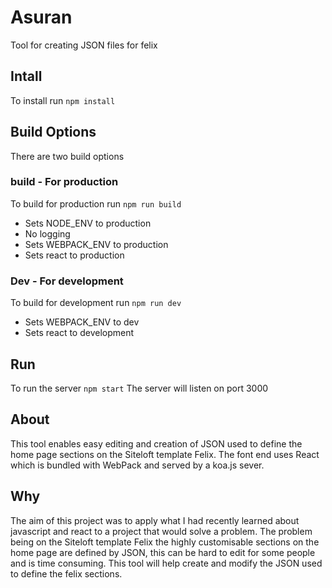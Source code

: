 # Asuran
Tool for creating JSON files for felix

## Intall
To install run ```npm install```

## Build Options
There are two build options

### build - For production
To build for production run ```npm run build ```
* Sets NODE_ENV to production
* No logging
* Sets WEBPACK_ENV to production
* Sets react to production

### Dev - For development
To build for development run ```npm run dev ```
* Sets WEBPACK_ENV to dev
* Sets react to development

## Run
To run the server ```npm start``` The server will listen on port 3000

## About
This tool enables easy editing and creation of JSON used to define the home page sections on the Siteloft template Felix. The font end uses React which
is bundled with WebPack and served by a koa.js sever.

## Why
The aim of this project was to apply what I had recently learned about javascript and react to a project that would solve a problem.
The problem being on the Siteloft template Felix the highly customisable sections on the home page are defined by JSON, this can be
hard to edit for some people and is time consuming. This tool will help create and modify the JSON used to define the felix sections.
